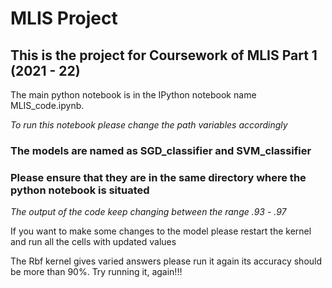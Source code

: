 # MLIS Project

## This is the project for Coursework of MLIS Part 1 (2021 - 22) 

The main python notebook is in the IPython notebook name MLIS_code.ipynb.

<em> To run this notebook please change the path variables accordingly </em>

### The models are named as SGD_classifier and SVM_classifier 
### Please ensure that they are in the same directory where the python notebook is situated

<em> The output of the code keep changing between the range .93 - .97 </em>

If you want to make some changes to the model please restart the kernel and run all the cells with updated values 

The Rbf kernel gives varied answers please run it again its accuracy should be more than 90%.
Try running it, again!!! 

